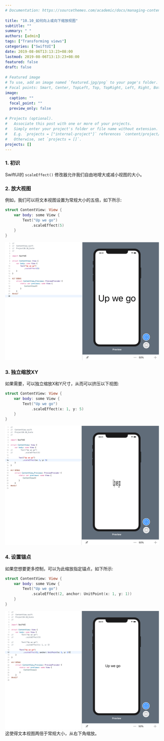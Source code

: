 ```yaml
---
# Documentation: https://sourcethemes.com/academic/docs/managing-content/

title: "10.10_如何向上或向下缩放视图"
subtitle: ""
summary: " "
authors: [admin]
tags: ["Transforming views"]
categories: ["SwiftUI"]
date: 2019-08-06T13:13:23+08:00
lastmod: 2019-08-06T13:13:23+08:00
featured: false
draft: false

# Featured image
# To use, add an image named `featured.jpg/png` to your page's folder.
# Focal points: Smart, Center, TopLeft, Top, TopRight, Left, Right, BottomLeft, Bottom, BottomRight.
image:
  caption: ""
  focal_point: ""
  preview_only: false

# Projects (optional).
#   Associate this post with one or more of your projects.
#   Simply enter your project's folder or file name without extension.
#   E.g. `projects = ["internal-project"]` references `content/project/deep-learning/index.md`.
#   Otherwise, set `projects = []`.
projects: []
---
```

<!-- more -->
### 1. 初识
SwiftUI的 `scaleEffect()` 修改器允许我们自由地增大或减小视图的大小。

### 2. 放大视图
例如，我们可以将文本视图设置为常规大小的五倍，如下所示:
```swift
struct ContentView: View {
    var body: some View {
        Text("Up we go")
            .scaleEffect(5)
    }
}
```
![10.10_scale_up_5](img/10.10_scale_up_5.png "Make a text view five times its regular size")

### 3. 独立缩放XY
如果需要，可以独立缩放X和Y尺寸，从而可以挤压以下视图:
```swift
struct ContentView: View {
    var body: some View {
        Text("Up we go")
            .scaleEffect(x: 1, y: 5)
    }
}
```
![10.10_scale_x_y](img/10.10_scale_x_y.png "Scale the X and Y dimensions independently")

### 4. 设置锚点
如果您想要更多控制，可以为此缩放指定锚点，如下所示:
```swift
struct ContentView: View {
    var body: some View {
        Text("Up we go")
            .scaleEffect(2, anchor: UnitPoint(x: 1, y: 1))
    }
}
```
![10.10_scale_with_anchor](img/10.10_scale_with_anchor.png "Specify an anchor")
这使得文本视图两倍于常规大小，从右下角缩放。